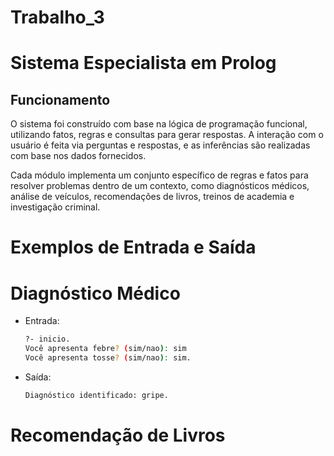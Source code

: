 # Trabalho_3

# Sistema Especialista em Prolog

## Funcionamento
O sistema foi construído com base na lógica de programação funcional, utilizando fatos, regras e consultas para gerar respostas. A interação com o usuário é feita via perguntas e respostas, e as inferências são realizadas com base nos dados fornecidos.

Cada módulo implementa um conjunto específico de regras e fatos para resolver problemas dentro de um contexto, como diagnósticos médicos, análise de veículos, recomendações de livros, treinos de academia e investigação criminal.

# Exemplos de Entrada e Saída

# Diagnóstico Médico
- Entrada:
  
  ```bash
  ?- inicio.
  Você apresenta febre? (sim/nao): sim
  Você apresenta tosse? (sim/nao): sim.

- Saída:

  ```bash
  Diagnóstico identificado: gripe.

# Recomendação de Livros
